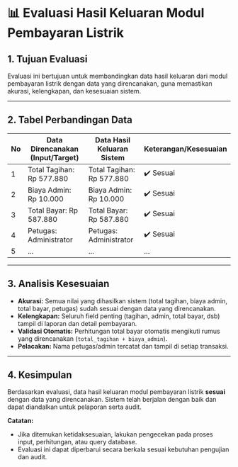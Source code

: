 # 📊 Evaluasi Hasil Keluaran Modul Pembayaran Listrik

## 1. Tujuan Evaluasi

Evaluasi ini bertujuan untuk membandingkan data hasil keluaran dari modul pembayaran listrik dengan data yang direncanakan, guna memastikan akurasi, kelengkapan, dan kesesuaian sistem.

---

## 2. Tabel Perbandingan Data

| No  | Data Direncanakan (Input/Target) | Data Hasil Keluaran Sistem | Keterangan/Kesesuaian |
| --- | -------------------------------- | -------------------------- | --------------------- |
| 1   | Total Tagihan: Rp 577.880        | Total Tagihan: Rp 577.880  | ✔️ Sesuai             |
| 2   | Biaya Admin: Rp 10.000           | Biaya Admin: Rp 10.000     | ✔️ Sesuai             |
| 3   | Total Bayar: Rp 587.880          | Total Bayar: Rp 587.880    | ✔️ Sesuai             |
| 4   | Petugas: Administrator           | Petugas: Administrator     | ✔️ Sesuai             |
| 5   | ...                              | ...                        | ...                   |

---

## 3. Analisis Kesesuaian

- **Akurasi:** Semua nilai yang dihasilkan sistem (total tagihan, biaya admin, total bayar, petugas) sudah sesuai dengan data yang direncanakan.
- **Kelengkapan:** Seluruh field penting (tagihan, admin, total bayar, dsb) tampil di laporan dan detail pembayaran.
- **Validasi Otomatis:** Perhitungan total bayar otomatis mengikuti rumus yang direncanakan (`total_tagihan + biaya_admin`).
- **Pelacakan:** Nama petugas/admin tercatat dan tampil di setiap transaksi.

---

## 4. Kesimpulan

Berdasarkan evaluasi, data hasil keluaran modul pembayaran listrik **sesuai** dengan data yang direncanakan. Sistem telah berjalan dengan baik dan dapat diandalkan untuk pelaporan serta audit.

**Catatan:**

- Jika ditemukan ketidaksesuaian, lakukan pengecekan pada proses input, perhitungan, atau query database.
- Evaluasi ini dapat diperbarui secara berkala sesuai kebutuhan pengujian dan audit.
